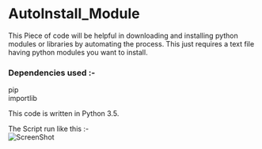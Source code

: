# AutoInstall_Module
This Piece of code will be helpful in downloading and installing python modules or libraries by automating the process. This just requires a text file having python modules you want to install. 

### Dependencies used :-
pip  
importlib

This code is written in Python 3.5.

The Script run like this :-  
![ScreenShot](https://wwww.github.com/pravervats11/AutoInstall_Module/blob/master/Auto_module_screenshot.png)

